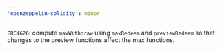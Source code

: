 ```yaml
---
'openzeppelin-solidity': minor
---
```


`ERC4626`: compute `maxWithdraw` using `maxRedeem` and `previewRedeem` so that changes to the preview functions affect the max functions.
